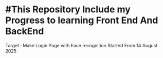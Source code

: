 #This Repository Include my Progress to learning Front End And BackEnd
==
Target : Make Login Page with Face recognition
Started From 14 August 2025
